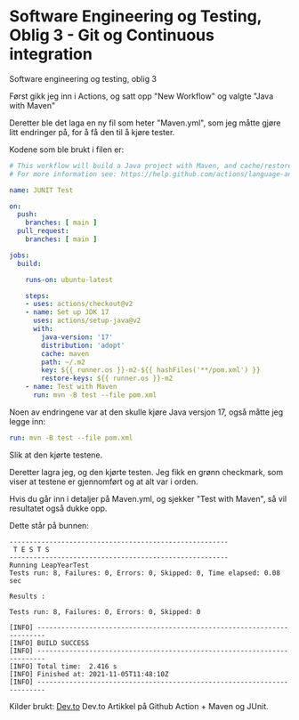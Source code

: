 # Software Engineering og Testing, Oblig 3 - Git og Continuous integration
Software engineering og testing, oblig 3

Først gikk jeg inn i Actions, og satt opp "New Workflow" og valgte "Java with Maven"

Deretter ble det laga en ny fil som heter "Maven.yml", som jeg måtte gjøre litt endringer på, for å få den til å kjøre tester.

Kodene som ble brukt i filen er:

```yml
# This workflow will build a Java project with Maven, and cache/restore any dependencies to improve the workflow execution time
# For more information see: https://help.github.com/actions/language-and-framework-guides/building-and-testing-java-with-maven

name: JUNIT Test

on:
  push:
    branches: [ main ]
  pull_request:
    branches: [ main ]

jobs:
  build:

    runs-on: ubuntu-latest

    steps:
    - uses: actions/checkout@v2
    - name: Set up JDK 17
      uses: actions/setup-java@v2
      with:
        java-version: '17'
        distribution: 'adopt'
        cache: maven
        path: ~/.m2
        key: ${{ runner.os }}-m2-${{ hashFiles('**/pom.xml') }}
        restore-keys: ${{ runner.os }}-m2
    - name: Test with Maven
      run: mvn -B test --file pom.xml
```

Noen av endringene var at den skulle kjøre Java versjon 17, også måtte jeg legge inn: 
```yml
run: mvn -B test --file pom.xml
```

Slik at den kjørte testene.

Deretter lagra jeg, og den kjørte testen. Jeg fikk en grønn checkmark, som viser at testene er gjennomført og at alt var i orden. 

Hvis du går inn i detaljer på Maven.yml, og sjekker "Test with Maven", så vil resultatet også dukke opp.

Dette står på bunnen:
```
-------------------------------------------------------
 T E S T S
-------------------------------------------------------
Running LeapYearTest
Tests run: 8, Failures: 0, Errors: 0, Skipped: 0, Time elapsed: 0.08 sec

Results :

Tests run: 8, Failures: 0, Errors: 0, Skipped: 0

[INFO] ------------------------------------------------------------------------
[INFO] BUILD SUCCESS
[INFO] ------------------------------------------------------------------------
[INFO] Total time:  2.416 s
[INFO] Finished at: 2021-11-05T11:48:10Z
[INFO] ------------------------------------------------------------------------
```

Kilder brukt:
[Dev.to](https://dev.to/ewefie/getting-started-with-github-actions-run-junit-5-tests-in-a-java-project-with-maven-20g4 "Title") Dev.to Artikkel på Github Action + Maven og JUnit.
